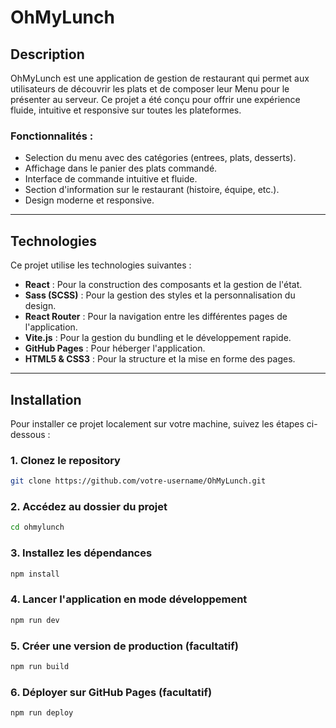 # OhMyLunch

## Description

OhMyLunch est une application de gestion de restaurant qui permet aux utilisateurs de découvrir les plats et de composer leur Menu pour le présenter au serveur. Ce projet a été conçu pour offrir une expérience fluide, intuitive et responsive sur toutes les plateformes.

### Fonctionnalités :
- Selection du menu avec des catégories (entrees, plats, desserts).
- Affichage dans le panier des plats commandé.
- Interface de commande intuitive et fluide.
- Section d'information sur le restaurant (histoire, équipe, etc.).
- Design moderne et responsive.

---

## Technologies

Ce projet utilise les technologies suivantes :

- **React** : Pour la construction des composants et la gestion de l'état.
- **Sass (SCSS)** : Pour la gestion des styles et la personnalisation du design.
- **React Router** : Pour la navigation entre les différentes pages de l'application.
- **Vite.js** : Pour la gestion du bundling et le développement rapide.
- **GitHub Pages** : Pour héberger l'application.
- **HTML5 & CSS3** : Pour la structure et la mise en forme des pages.

---

## Installation

Pour installer ce projet localement sur votre machine, suivez les étapes ci-dessous :

### 1. Clonez le repository

```bash
git clone https://github.com/votre-username/OhMyLunch.git
```

### 2. Accédez au dossier du projet

```bash
cd ohmylunch
```

### 3. Installez les dépendances

```bash
npm install
```

### 4. Lancer l'application en mode développement

```bash
npm run dev
```

### 5. Créer une version de production (facultatif)

```bash
npm run build
```

### 6.  Déployer sur GitHub Pages (facultatif)

```bash
npm run deploy
```